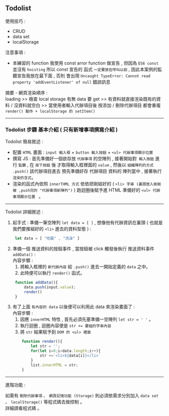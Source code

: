 ## Todolist 

使用技巧 :
* CRUD
* data set 
* localStorage

注意事項 : 
*  本練習的 function 我使用 const arror function 做宣告 , 但因為 `ES6 const ` 並沒有 `hoisting` 所以 const 宣告的 函式 `一定要放在呼叫以前` , 因此本案例的監聽宣告我放在最下面 , 否則 會出現 `Uncaught TypeError: Cannot read property 'addEventListener' of null` 錯誤訊息


摘要 - 網頁渲染順序 : <br>
 loading >> 檢查 local storage 有無 data 要 get >> 有資料就直接渲染既有的資料 / 沒資料就空白 >> 當使用者輸入代辦項目後 按添加 / 刪除代辦項目  都會重複 ` render() 動作 + localStorage 的 setItem()`

<hr>

###  Todolist 步驟 基本介紹 ( 只有新增事項撰寫介紹 )

Todolist 簡易敘述 : <br>
* 配置 ` HTML ` 畫面 : `input 輸入框` + `button 輸入按鈕` + `<ul> 代辦事項顯示位置 `
* 撰寫 JS : 首先準備好一個欲存放 `代辦事項` 的空陣列 , 接著開始對` 輸入按鈕` 進行 `監聽`  , 在 `按下按鈕` 後 才取得輸入框裡面的 ` value ` , 然後以 `組織陣列的方式`  ` .push()` 該代辦項目進去 預先準備好存 代辦項目 資料的 陣列當中 , 接著執行 ` 渲染的含式 `。 
* 渲染的函式內依照 `innerTHML 方式` 依依把剛組好的 ( ` <li> 字串 (裏頭放入剛剛被 ,push完的 "代辦事項新陣列") ` ) 跑迴圈後賦予進 HTML 準備好的 `<ul> 代辦事項顯示位置 ` 。
     
<hr>
Todolist 詳細敘述 : <br>

1. 起手式 : 準備一筆空陣列 ` let data = [ ] ` , 想像他有代辦資訊在裏頭 ( 也就是我們要推組好的 `<li>` 進去的資料型態 ) : 
   ```js
    let data = [ "吃飯" , "洗澡" ]
   ```
2. 準備一個 推送資料的按鈕事件 , 當按鈕被 click 觸發後執行 推送資料事件 `addData()` : <br>
   內容步驟 : <br>
   1.  將輸入框裡的 `新代辦內容` 給 `.push()` 進去一開始定義的 ` data ` 之中。
   2. 此時便可以執行 ` render() ` 函式。
   ```js
    function addData(){
        data.push(input.value);
        render()  
    }
   ```    
3. 有了上面 ` 有內容的 data ` 以後便可以利用此 data 來渲染畫面了 : <br>
    內容步驟 : <br>
    1. 因應 ` innerHTML ` 特性 , 首先必須先塞準備一空陣列 ` let str = ' ' ` 。
    2. 執行迴圈 , 迴圈內容便是 ` str += 要組的字串內容 ` 
    3. 將 ` str ` 結果賦予到 ` DOM 的 <ul> 裡面 `
    ```js
        function render(){
            let str = '';
            for(let i=0;i<data.length;i++){
                str +=`<li>${data[i]}</li>`
            }
            list.innerHTML = str;
        }
    ```

         
<hr>
進階功能 : <br>

如需有 ` 刪除代辦事項 ` 、 `網頁記憶功能 (Storage)` 則必須依需求分別加入 `data set` 、 `localStorage()` 等程式碼去做控制 。<br>
詳細請看程式碼 。

